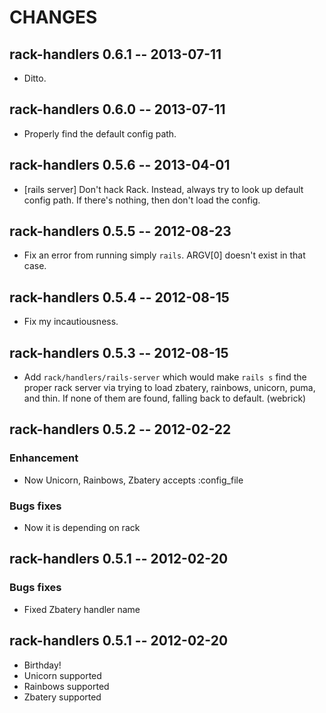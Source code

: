 # CHANGES

## rack-handlers 0.6.1 -- 2013-07-11

* Ditto.

## rack-handlers 0.6.0 -- 2013-07-11

* Properly find the default config path.

## rack-handlers 0.5.6 -- 2013-04-01

* [rails server] Don't hack Rack. Instead, always try to look up
  default config path. If there's nothing, then don't load the config.

## rack-handlers 0.5.5 -- 2012-08-23

* Fix an error from running simply `rails`.
  ARGV[0] doesn't exist in that case.

## rack-handlers 0.5.4 -- 2012-08-15

* Fix my incautiousness.

## rack-handlers 0.5.3 -- 2012-08-15

* Add `rack/handlers/rails-server` which would make `rails s` find the
  proper rack server via trying to load zbatery, rainbows, unicorn, puma,
  and thin. If none of them are found, falling back to default. (webrick)

## rack-handlers 0.5.2 -- 2012-02-22

### Enhancement

* Now Unicorn, Rainbows, Zbatery accepts :config_file

### Bugs fixes

* Now it is depending on rack

## rack-handlers 0.5.1 -- 2012-02-20

### Bugs fixes

* Fixed Zbatery handler name

## rack-handlers 0.5.1 -- 2012-02-20

* Birthday!
* Unicorn supported
* Rainbows supported
* Zbatery supported
